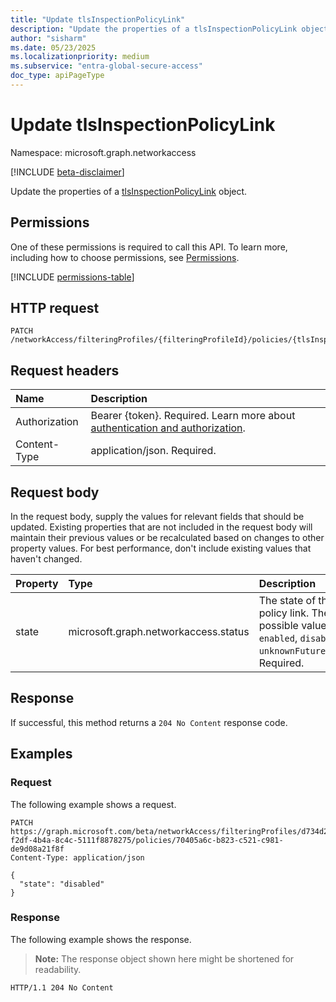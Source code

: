 ```yaml
---
title: "Update tlsInspectionPolicyLink"
description: "Update the properties of a tlsInspectionPolicyLink object."
author: "sisharm"
ms.date: 05/23/2025
ms.localizationpriority: medium
ms.subservice: "entra-global-secure-access"
doc_type: apiPageType
---
```


# Update tlsInspectionPolicyLink

Namespace: microsoft.graph.networkaccess

[!INCLUDE [beta-disclaimer](../../includes/beta-disclaimer.md)]

Update the properties of a [tlsInspectionPolicyLink](../resources/networkaccess-tlsinspectionpolicylink.md) object.

## Permissions

One of these permissions is required to call this API. To learn more, including how to choose permissions, see [Permissions](/graph/permissions-overview).

<!-- {
  "blockType": "permissions",
  "name": "networkaccess-tlsinspectionpolicylink-update-permissions"
}
-->
[!INCLUDE [permissions-table](../includes/permissions/networkaccess-tlsinspectionpolicylink-update-permissions.md)]

## HTTP request

<!-- {
  "blockType": "ignored"
}
-->
``` http
PATCH /networkAccess/filteringProfiles/{filteringProfileId}/policies/{tlsInspectionPolicyLinkId}
```

## Request headers

|Name|Description|
|:---|:---|
|Authorization|Bearer {token}. Required. Learn more about [authentication and authorization](/graph/auth/auth-concepts).|
|Content-Type|application/json. Required.|

## Request body

In the request body, supply the values for relevant fields that should be updated. Existing properties that are not included in the request body will maintain their previous values or be recalculated based on changes to other property values. For best performance, don't include existing values that haven't changed.

|Property|Type|Description|
|:---|:---|:---|
|state|microsoft.graph.networkaccess.status|The state of the policy link. The possible values are: `enabled`, `disabled`, `unknownFutureValue`. Required.|

## Response

If successful, this method returns a `204 No Content` response code.


## Examples

### Request

The following example shows a request.
<!-- {
  "blockType": "request",
  "name": "update_tlsinspectionpolicylink",
  "sampleKeys": ["d734d2de-f2df-4b4a-8c4c-5111f8878275", "70405a6c-b823-c521-c981-de9d08a21f8f"]
}
-->
``` http
PATCH https://graph.microsoft.com/beta/networkAccess/filteringProfiles/d734d2de-f2df-4b4a-8c4c-5111f8878275/policies/70405a6c-b823-c521-c981-de9d08a21f8f
Content-Type: application/json

{
  "state": "disabled"
}
```

### Response

The following example shows the response.
>**Note:** The response object shown here might be shortened for readability.
<!-- {
  "blockType": "response",
  "truncated": true,
  "@odata.type": "microsoft.graph.networkaccess.tlsInspectionPolicyLink"
}
-->
``` http
HTTP/1.1 204 No Content